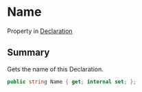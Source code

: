 # Name

Property in [Declaration](broken-reference)

## Summary

Gets the name of this Declaration.

```csharp
public string Name { get; internal set; };
```
